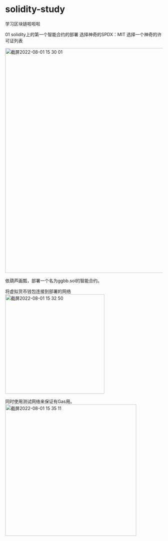 # solidity-study
学习区块链啦啦啦

01 solidity上的第一个智能合约的部署
  选择神奇的SPDX：MIT    选择一个神奇的许可证列表

  <img width="717" alt="截屏2022-08-01 15 30 01" src="https://user-images.githubusercontent.com/74130653/182096129-22e3650b-92b2-49b1-9116-1b31a08c9935.png">

  依葫芦画瓢，部署一个名为ggbb.sol的智能合约。
  
  将虚拟货币钱包连接到部署的网络
  <img width="317" alt="截屏2022-08-01 15 32 50" src="https://user-images.githubusercontent.com/74130653/182096643-d5f23870-911e-4e16-85d6-d8e98a5a18b1.png">
  
  同时使用测试网络来保证有Gas用。
  <img width="419" alt="截屏2022-08-01 15 35 11" src="https://user-images.githubusercontent.com/74130653/182097058-0cb81757-960b-4fb6-a4e6-f049f2f5dd7d.png">
  
